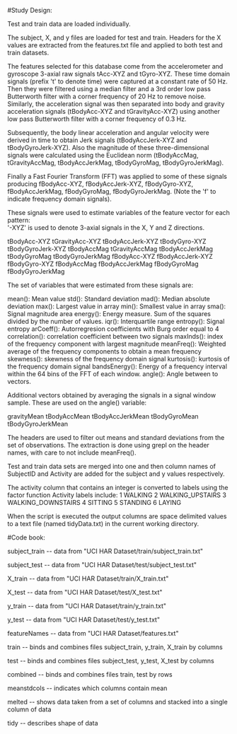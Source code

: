 #Study Design:

Test and train data are loaded individually. 

The subject, X, and y files are loaded for test and train. Headers for the X values are extracted from the features.txt file and applied to both test and train datasets.

The features selected for this database come from the accelerometer and gyroscope 3-axial raw signals tAcc-XYZ and tGyro-XYZ. These time domain signals (prefix 't' to denote time) were captured at a constant rate of 50 Hz. Then they were filtered using a median filter and a 3rd order low pass Butterworth filter with a corner frequency of 20 Hz to remove noise. Similarly, the acceleration signal was then separated into body and gravity acceleration signals (tBodyAcc-XYZ and tGravityAcc-XYZ) using another low pass Butterworth filter with a corner frequency of 0.3 Hz. 

Subsequently, the body linear acceleration and angular velocity were derived in time to obtain Jerk signals (tBodyAccJerk-XYZ and tBodyGyroJerk-XYZ). Also the magnitude of these three-dimensional signals were calculated using the Euclidean norm (tBodyAccMag, tGravityAccMag, tBodyAccJerkMag, tBodyGyroMag, tBodyGyroJerkMag). 

Finally a Fast Fourier Transform (FFT) was applied to some of these signals producing fBodyAcc-XYZ, fBodyAccJerk-XYZ, fBodyGyro-XYZ, fBodyAccJerkMag, fBodyGyroMag, fBodyGyroJerkMag. (Note the 'f' to indicate frequency domain signals). 

These signals were used to estimate variables of the feature vector for each pattern:  
'-XYZ' is used to denote 3-axial signals in the X, Y and Z directions.

tBodyAcc-XYZ
tGravityAcc-XYZ
tBodyAccJerk-XYZ
tBodyGyro-XYZ
tBodyGyroJerk-XYZ
tBodyAccMag
tGravityAccMag
tBodyAccJerkMag
tBodyGyroMag
tBodyGyroJerkMag
fBodyAcc-XYZ
fBodyAccJerk-XYZ
fBodyGyro-XYZ
fBodyAccMag
fBodyAccJerkMag
fBodyGyroMag
fBodyGyroJerkMag

The set of variables that were estimated from these signals are: 

mean(): Mean value
std(): Standard deviation
mad(): Median absolute deviation 
max(): Largest value in array
min(): Smallest value in array
sma(): Signal magnitude area
energy(): Energy measure. Sum of the squares divided by the number of values. 
iqr(): Interquartile range 
entropy(): Signal entropy
arCoeff(): Autorregresion coefficients with Burg order equal to 4
correlation(): correlation coefficient between two signals
maxInds(): index of the frequency component with largest magnitude
meanFreq(): Weighted average of the frequency components to obtain a mean frequency
skewness(): skewness of the frequency domain signal 
kurtosis(): kurtosis of the frequency domain signal 
bandsEnergy(): Energy of a frequency interval within the 64 bins of the FFT of each window.
angle(): Angle between to vectors.

Additional vectors obtained by averaging the signals in a signal window sample. These are used on the angle() variable:

gravityMean
tBodyAccMean
tBodyAccJerkMean
tBodyGyroMean
tBodyGyroJerkMean

The headers are used to filter out means and standard deviations from the set of observations. The extraction is done using grepl on the header names, with  care to not include meanFreq().

Test and train data sets are merged into one and then column names of SubjectID and Activity are added for the subject and y values respectively.

The activity column that contains an integer is converted to labels using the factor function
Activity labels include: 
1 WALKING
2 WALKING_UPSTAIRS
3 WALKING_DOWNSTAIRS
4 SITTING
5 STANDING
6 LAYING

When the script is executed the output columns are space delimited values to a text file (named tidyData.txt) in the current working directory.


#Code book:

<p>subject_train -- data from "UCI HAR Dataset/train/subject_train.txt"</p>
<p>subject_test -- data from "UCI HAR Dataset/test/subject_test.txt"</p>
<p>X_train -- data from "UCI HAR Dataset/train/X_train.txt"</p>
<p>X_test -- data from "UCI HAR Dataset/test/X_test.txt"</p>
<p>y_train -- data from "UCI HAR Dataset/train/y_train.txt"</p>
<p>y_test -- data from "UCI HAR Dataset/test/y_test.txt"</p>
<p>featureNames -- data from "UCI HAR Dataset/features.txt"</p>
<p>train -- binds and combines files subject_train, y_train, X_train by columns</p>
<p>test -- binds and combines files subject_test, y_test, X_test by columns</p>
<p>combined -- binds and combines files train, test by rows</p>
<p>meanstdcols -- indicates which columns contain mean</p>
<p>melted -- shows data taken from a set of columns and stacked into a single column of data</p>
<p>tidy -- describes shape of data</p>
